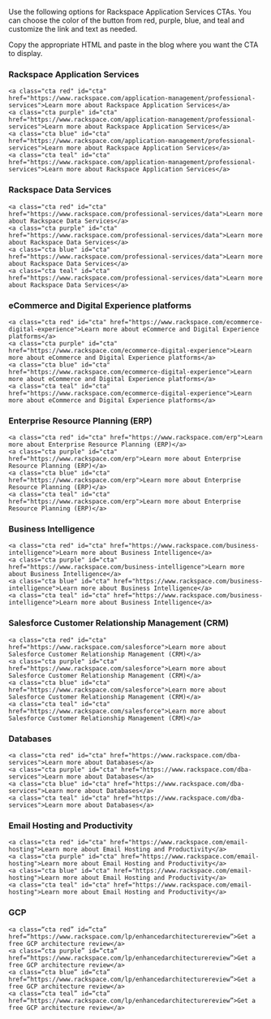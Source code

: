 Use the following options for Rackspace Application Services CTAs. You can
choose the color of the button from red, purple, blue, and teal and
customize the link and text as needed.

Copy the appropriate HTML and paste in the blog where you want the CTA to
display.

### Rackspace Application Services

    <a class="cta red" id="cta" href="https://www.rackspace.com/application-management/professional-services">Learn more about Rackspace Application Services</a>
    <a class="cta purple" id="cta" href="https://www.rackspace.com/application-management/professional-services">Learn more about Rackspace Application Services</a>
    <a class="cta blue" id="cta" href="https://www.rackspace.com/application-management/professional-services">Learn more about Rackspace Application Services</a>
    <a class="cta teal" id="cta" href="https://www.rackspace.com/application-management/professional-services">Learn more about Rackspace Application Services</a>

### Rackspace Data Services

    <a class="cta red" id="cta" href="https://www.rackspace.com/professional-services/data">Learn more about Rackspace Data Services</a>
    <a class="cta purple" id="cta" href="https://www.rackspace.com/professional-services/data">Learn more about Rackspace Data Services</a>
    <a class="cta blue" id="cta" href="https://www.rackspace.com/professional-services/data">Learn more about Rackspace Data Services</a>
    <a class="cta teal" id="cta" href="https://www.rackspace.com/professional-services/data">Learn more about Rackspace Data Services</a>

### eCommerce and Digital Experience platforms

    <a class="cta red" id="cta" href="https://www.rackspace.com/ecommerce-digital-experience">Learn more about eCommerce and Digital Experience platforms</a>
    <a class="cta purple" id="cta" href="https://www.rackspace.com/ecommerce-digital-experience">Learn more about eCommerce and Digital Experience platforms</a>
    <a class="cta blue" id="cta" href="https://www.rackspace.com/ecommerce-digital-experience">Learn more about eCommerce and Digital Experience platforms</a>
    <a class="cta teal" id="cta" href="https://www.rackspace.com/ecommerce-digital-experience">Learn more about eCommerce and Digital Experience platforms</a>

### Enterprise Resource Planning (ERP)

    <a class="cta red" id="cta" href="https://www.rackspace.com/erp">Learn more about Enterprise Resource Planning (ERP)</a>
    <a class="cta purple" id="cta" href="https://www.rackspace.com/erp">Learn more about Enterprise Resource Planning (ERP)</a>
    <a class="cta blue" id="cta" href="https://www.rackspace.com/erp">Learn more about Enterprise Resource Planning (ERP)</a>
    <a class="cta teal" id="cta" href="https://www.rackspace.com/erp">Learn more about Enterprise Resource Planning (ERP)</a>

### Business Intelligence

    <a class="cta red" id="cta" href="https://www.rackspace.com/business-intelligence">Learn more about Business Intelligence</a>
    <a class="cta purple" id="cta" href="https://www.rackspace.com/business-intelligence">Learn more about Business Intelligence</a>
    <a class="cta blue" id="cta" href="https://www.rackspace.com/business-intelligence">Learn more about Business Intelligence</a>
    <a class="cta teal" id="cta" href="https://www.rackspace.com/business-intelligence">Learn more about Business Intelligence</a>

### Salesforce Customer Relationship Management (CRM)

    <a class="cta red" id="cta" href="https://www.rackspace.com/salesforce">Learn more about Salesforce Customer Relationship Management (CRM)</a>
    <a class="cta purple" id="cta" href="https://www.rackspace.com/salesforce">Learn more about Salesforce Customer Relationship Management (CRM)</a>
    <a class="cta blue" id="cta" href="https://www.rackspace.com/salesforce">Learn more about Salesforce Customer Relationship Management (CRM)</a>
    <a class="cta teal" id="cta" href="https://www.rackspace.com/salesforce">Learn more about Salesforce Customer Relationship Management (CRM)</a>

### Databases

    <a class="cta red" id="cta" href="https://www.rackspace.com/dba-services">Learn more about Databases</a>
    <a class="cta purple" id="cta" href="https://www.rackspace.com/dba-services">Learn more about Databases</a>
    <a class="cta blue" id="cta" href="https://www.rackspace.com/dba-services">Learn more about Databases</a>
    <a class="cta teal" id="cta" href="https://www.rackspace.com/dba-services">Learn more about Databases</a>

### Email Hosting and Productivity

    <a class="cta red" id="cta" href="https://www.rackspace.com/email-hosting">Learn more about Email Hosting and Productivity</a>
    <a class="cta purple" id="cta" href="https://www.rackspace.com/email-hosting">Learn more about Email Hosting and Productivity</a>
    <a class="cta blue" id="cta" href="https://www.rackspace.com/email-hosting">Learn more about Email Hosting and Productivity</a>
    <a class="cta teal" id="cta" href="https://www.rackspace.com/email-hosting">Learn more about Email Hosting and Productivity</a>

### GCP

    <a class=“cta red” id=“cta” href=“https://www.rackspace.com/lp/enhancedarchitecturereview”>Get a free GCP architecture review</a>
    <a class=“cta purple” id=“cta” href=“https://www.rackspace.com/lp/enhancedarchitecturereview”>Get a free GCP architecture review</a>
    <a class=“cta blue” id=“cta” href=“https://www.rackspace.com/lp/enhancedarchitecturereview”>Get a free GCP architecture review</a>
    <a class=“cta teal” id=“cta” href=“https://www.rackspace.com/lp/enhancedarchitecturereview”>Get a free GCP architecture review</a>
